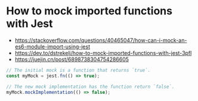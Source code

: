 # How to mock imported functions with Jest

- https://stackoverflow.com/questions/40465047/how-can-i-mock-an-es6-module-import-using-jest
- https://dev.to/dstrekelj/how-to-mock-imported-functions-with-jest-3pfl
- https://juejin.cn/post/6898738304754286605


```js
// The initial mock is a function that returns `true`.
const myMock = jest.fn(() => true);

// The new mock implementation has the function return `false`.
myMock.mockImplementation(() => false);
```
